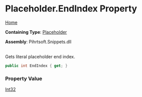 # Placeholder\.EndIndex Property

[Home](../../../../README.md)

**Containing Type**: [Placeholder](../README.md)

**Assembly**: Pihrtsoft\.Snippets\.dll

\
Gets literal placeholder end index\.

```csharp
public int EndIndex { get; }
```

### Property Value

[Int32](https://docs.microsoft.com/en-us/dotnet/api/system.int32)

